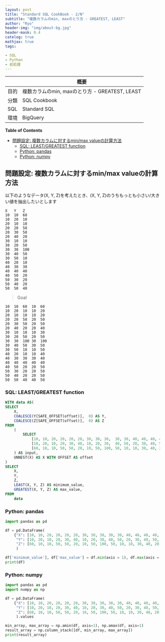 ```yaml
---
layout: post
title: "Standard SQL CookBook - 2/N"
subtitle: "複数カラムのmin, maxのとり方 - GREATEST, LEAST"
author: "Ryo"
header-img: "img/about-bg.jpg"
header-mask: 0.4
catelog: true
mathjax: true
tags:

- SQL
- Python
- 前処理
---
```




||概要|
|---|---|
|目的|複数カラムのmin, maxのとり方 - GREATEST, LEAST|
|分類|SQL Cookbook|
|SQL|Standard SQL|
|環境|BigQuery|


**Table of Contents**
<!-- START doctoc generated TOC please keep comment here to allow auto update -->
<!-- DON'T EDIT THIS SECTION, INSTEAD RE-RUN doctoc TO UPDATE -->

- [問題設定: 複数カラムに対するmin/max valueの計算方法](#%E5%95%8F%E9%A1%8C%E8%A8%AD%E5%AE%9A-%E8%A4%87%E6%95%B0%E3%82%AB%E3%83%A9%E3%83%A0%E3%81%AB%E5%AF%BE%E3%81%99%E3%82%8Bminmax-value%E3%81%AE%E8%A8%88%E7%AE%97%E6%96%B9%E6%B3%95)
  - [SQL: LEAST/GREATEST function](#sql-leastgreatest-function)
  - [Python: pandas](#python-pandas)
  - [Python: numpy](#python-numpy)

<!-- END doctoc generated TOC please keep comment here to allow auto update -->


## 問題設定: 複数カラムに対するmin/max valueの計算方法

以下のようなデータ(X, Y, Z)を考えたとき、(X, Y, Z)のうちもっとも小さい/大きい値を抽出したいとします

```raw
X	Y	Z
10	10	60
10	20	10
20	10	10
20	20	50
20	30	50
20	40	20
30	10	10
30	20	50
30	30	100
30	40	50
30	50	10
40	20	10
40	30	30
40	40	40
40	50	20
50	30	20
50	40	20
50	50	40
```

> Goal

```raw
10	10	60	10	60
10	20	10	10	20
20	10	10	10	20
20	20	50	20	50
20	30	50	20	50
20	40	20	20	40
30	10	10	10	30
30	20	50	20	50
30	30	100	30	100
30	40	50	30	50
30	50	10	10	50
40	20	10	10	40
40	30	30	30	40
40	40	40	40	40
40	50	20	20	50
50	30	20	20	50
50	40	20	20	50
50	50	40	40	50
```

### SQL: LEAST/GREATEST function

```sql
WITH data AS(
SELECT
    X,
    COALESCE(Y[SAFE_OFFSET(offset)],  0) AS Y,
    COALESCE(Z[SAFE_OFFSET(offset)],  0) AS Z
FROM
    (
        SELECT 
            [10, 10, 20, 20, 20, 20, 30, 30, 30,  30, 30, 40, 40, 40, 40, 50, 50, 50] AS X,
            [10, 20, 10, 20, 30, 40, 10, 20, 30,  40, 50, 20, 30, 40, 50, 30, 40, 50] AS Y,
            [60, 10, 10, 50, 50, 20, 10, 50, 100, 50, 10, 10, 30, 40, 20, 20, 20, 40] AS Z
    ) AS input,
    UNNEST(X) AS X WITH OFFSET AS offset
)
SELECT
    X,
    Y,
    Z,
    LEAST(X, Y, Z) AS minimum_value,
    GREATEST(X, Y, Z) AS max_value,
FROM
    data
```

### Python: pandas

```python
import pandas as pd

df = pd.DataFrame(
    {"X": [10, 10, 20, 20, 20, 20, 30, 30, 30, 30, 30, 40, 40, 40, 40, 50, 50, 50],
     "Y": [10, 20, 10, 20, 30, 40, 10, 20, 30, 40, 50, 20, 30, 40, 50, 30, 40, 50],
     "Z": [60, 10, 10, 50, 50, 20, 10, 50, 100, 50, 10, 10, 30, 40, 20, 20, 20, 40]}
     )

df['minimum_value'], df['max_value'] = df.min(axis = 1), df.max(axis = 1)
print(df)
```

### Python: numpy

```python
import pandas as pd
import numpy as np

df = pd.DataFrame(
    {"X": [10, 10, 20, 20, 20, 20, 30, 30, 30, 30, 30, 40, 40, 40, 40, 50, 50, 50],
     "Y": [10, 20, 10, 20, 30, 40, 10, 20, 30, 40, 50, 20, 30, 40, 50, 30, 40, 50],
     "Z": [60, 10, 10, 50, 50, 20, 10, 50, 100, 50, 10, 10, 30, 40, 20, 20, 20, 40]}
     ).values

min_array, max_array = np.amin(df, axis=1), np.amax(df, axis=1) 
result_array = np.column_stack([df, min_array, max_array])
print(result_array)
```
